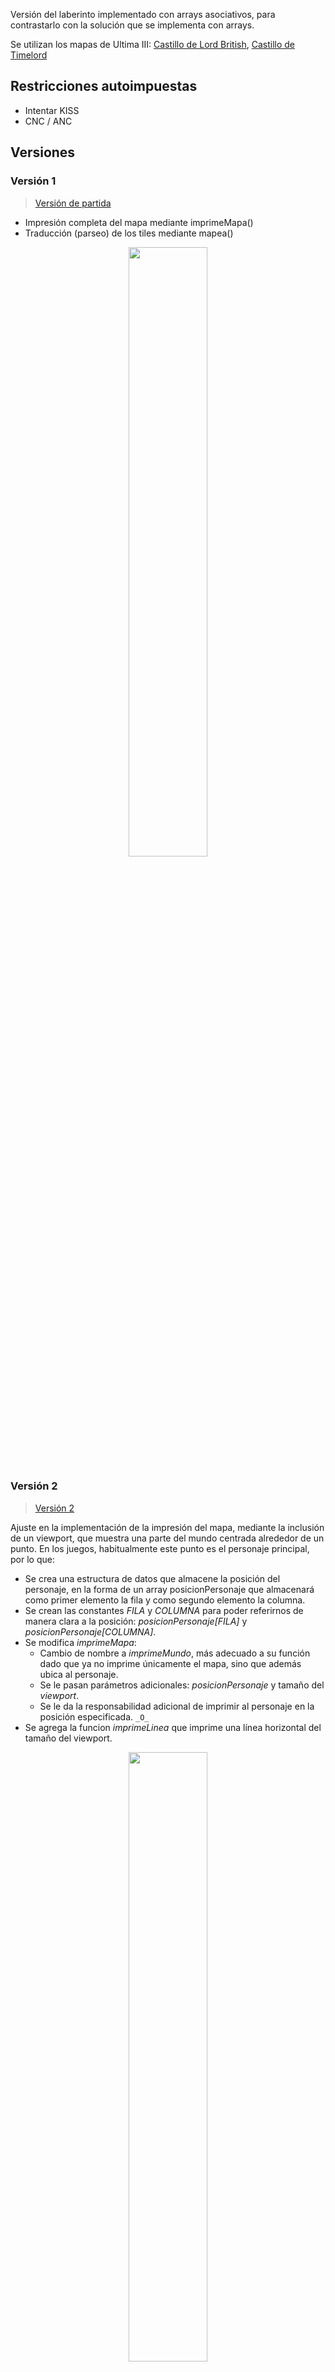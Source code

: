 
Versión del laberinto implementado con arrays asociativos, para contrastarlo con la solución que se implementa con arrays.

Se utilizan los mapas de Ultima III: [Castillo de Lord British](https://userpages.monmouth.com/~colonel/videogames/ultimaexodus/british.html), [Castillo de Timelord](https://userpages.monmouth.com/~colonel/videogames/ultimaexodus/time.html)

## Restricciones autoimpuestas

- Intentar KISS
- CNC / ANC

## Versiones

### Versión 1

> [Versión de partida](ArrayAsociativo001.java)

* Impresión completa del mapa mediante imprimeMapa()
* Traducción (parseo) de los tiles mediante mapea()

<div align=center>
    <img src="../../imagenes/ArrayAsociativoV1.png" width="50%" />
</div>

### Versión 2

> [Versión 2](ArrayAsociativo002.java)

Ajuste en la implementación de la impresión del mapa, mediante la inclusión de un viewport, que muestra una parte del mundo centrada alrededor de un punto. En los juegos, habitualmente este punto es el personaje principal, por lo que:

* Se crea una estructura de datos que almacene la posición del personaje, en la forma de un array posicionPersonaje que almacenará como primer elemento la fila y como segundo elemento la columna.
* Se crean las constantes *FILA* y *COLUMNA* para poder referirnos de manera clara a la posición: *posicionPersonaje[FILA]* y *posicionPersonaje[COLUMNA]*. 
* Se modifica *imprimeMapa*:
    * Cambio de nombre a *imprimeMundo*, más adecuado a su función dado que ya no imprime únicamente el mapa, sino que además ubica al personaje.
    * Se le pasan parámetros adicionales: *posicionPersonaje* y tamaño del *viewport*.
    * Se le da la responsabilidad adicional de imprimir al personaje en la posición especificada. ```_O_```
* Se agrega la funcion *imprimeLinea* que imprime una línea horizontal del tamaño del viewport.  

<div align=center>
    <img src="../../imagenes/ArrayAsociativoV2.png" width="50%" />
</div>

### Versión 3

> [Versión 3](ArrayAsociativo003.java)

Partimos de la premisa que hemos abstraido a nuestro personaje y el dato que nos interesa de él, **la posición**, en el vector posicionPersonaje, de modo que *fila=5, columna=3* queda almacenada así:

```
    int[] posicionPersonaje = {5,3}
```

#### ¿Qué es moverse?

A partir de esta abstracción, moverse sería cambiar dichas coordenadas. Con esto en mente:

- Si queremos que el personaje suba, restamos 1 a la fila y nos queda: ```{4,3}```
- Si queremos que el personaje baje, sumamos 1 a la fila y nos queda: ```{6,3}```
- Si queremos que el personaje vaya a la izquierda, restamos 1 a la columna y nos queda: ```{5,2}```
- Si queremos que el personaje vaya a la derecha, sumamos 1 a la columna y nos queda: ```{5,4}```

Por tanto, moverse sería sumar una unidad a la dimensión adecuada del vector del personaje.

<div align="center">

|Dirección|Cambio
|-|-
|Arriba|```{-1,0}```
|Abajo|```{1,0}```
|Izquierda|```{0,1}```
|Derecha|```{0,-1}```

</div>

Es decir que moverse significaría elegir una dirección y sumar ese vector al vector de posición del personaje.

<div align="center">

**Moverse = Posición + Dirección**

|Posición inicial|Dirección|Moverse|Posición final
|:-:|-|-|:-:
|```{5,3}```|Arriba|```{5,3} + {-1,0}```|```{4,3}```
|```{5,3}```|Abajo|```{5,3} + {1,0}```|```{6,3}```
|```{5,3}```|Izquierda|```{5,3} + {0,1}```|```{5,4}```
|```{5,3}```|Derecha|```{5,3} + {0,-1}```|```{5,2}```

</div>

##### Abstracción del movimiento

Podemos hacer que la fórmula ***Moverse = Posición + Dirección*** quede abstraida tal que la nueva posición del personaje sea la posicion actual más la suma de la dirección a la que 

nuevaPosicion = posicionPersonaje + vectorMovimiento(unaDirección)

Si hacemos que el vector movimiento sea:

```
MOVIMIENTO = { 
	{ -1, 0 },
	{ 1, 0 },
	{ 0, -1 },
	{ 0, 1 }
};
```

Y si además definimos las siguientes constantes:

```
static final int ARRIBA = 0;
static final int ABAJO = 1;
static final int IZQUIERDA = 2;
static final int DERECHA = 3;
static final int SALIR = 4;
```

Entonces, el vector de movimiento hacia arriba ```{-1,0}``` quedaría referenciado de esta manera:

```
MOVIMIENTO[ARRIBA] 
```

Y como anteriormente hemos abstraido fila y columna en las constantes FILA y COLUMNA, el movimiento de la fila sería ```MOVIMIENTO[ARRIBA][FILA]``` y en la columna sería ```MOVIMIENTO[ARRIBA][COLUMNA]```

Con esto en mente podemos crear un método *mover* que se responsabilice por mover el personaje. Lo que le haría falta saber es la posición del personaje y dirección hacia la que se mueve.

```
static void mover(int[] unPersonaje, int direccion) {

    unPersonaje[FILA] = unPersonaje[FILA] + MOVIMIENTO[direccion][FILA];
    unPersonaje[COLUMNA] = unPersonaje[COLUMNA] + MOVIMIENTO[direccion][COLUMNA];
}
```

Definido esto, los métodos *verAccion*, *capturaMovimiento* y *pedirChar* colaboran entre ellos para permitir al usuario indicar adónde moverse usando los numeros direccionales (8/4/6/2) o las teclas habituales (w/a/s/d).

En el main del programa se agrega un bucle que se encarga de imprimir el mapa y pedirle al usuario que indique una dirección de movimiento (o de terminar, cuando el booleano ```jugando``` pasa a false, tarea de la que se encarga el método *verAccion*):

```
do {
    imprimirMundo(castilloLB, elPersonaje, viewPort);
    verAccion(elPersonaje);
} while (jugando);
``` 

<div align=center>
    <img src="../../imagenes/ArrayAsociativoV3.png" width="50%" />
</div>

### Versión 4

[Versión 4](ArrayAsociativo004.java)

### Versión 5

[Hora y sol](ArrayAsociativo005.java)


### Versión 6

[Versión 6](ArrayAsociativo006.java): alcance de visión en función a la hora y el sol / Corrección del "error" del método estático pedirChar() y justificación de por qué aquí sí es pertinente un comentario. 

### Versión 7

[Versión 7](ArrayAsociativo007.java): un poco de color y ajustes menores de código

### Versión 8

[Versión 8](ArrayAsociativo008.java): protección en los límites del mapa

### Versión 9

[Versión 9](ArrayAsociativo009.java): Opción de skins (se activa con la letra **v**), como ayuda para el desarrollo de la detección de por dónde puede y no puede caminar. 

De una forma básica (o sea, *hardcoded*) verifica si puede ir al sitio que le piden: no permite traspasar paredes ni agua. En la siguiente versión debería generalizarlo a un "medio de transporte"

|Skin 0|Skin 1|Skin 2|Skin 3
|-|-|-|-
|![](/imagenes/ArrayAsociativoV9SKIN0.png)|![](/imagenes/ArrayAsociativoV9SKIN1.png)|![](/imagenes/ArrayAsociativoV9SKIN2.png)|![](/imagenes/ArrayAsociativoV9SKIN3.png)
|Full color|Sin color|Tiles puros|Matriz colisiones